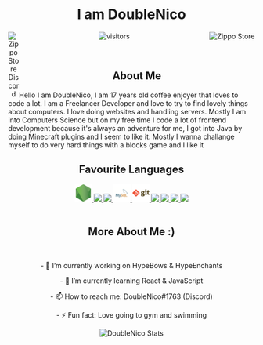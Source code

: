 <h1 align="center"> I am DoubleNico </h1> 
<div align="center">
  <a href="https://discord.com/invite/j5Fb3jj2Sq">
    <img align="left" alt="Zippo Store Discord" width="22px" src="https://raw.githubusercontent.com/peterthehan/peterthehan/master/assets/discord.svg" />
  </a>  
  <a href="https://www.youtube.com/watch?v=dQw4w9WgXcQ">
    <img align="right" alt="Zippo Store " src="https://img.shields.io/badge/-ZippoStore-blue" />
  </a> 
  
  ![visitors](https://visitor-badge.glitch.me/badge?page_id=DoubleNico.DoubleNico) 
</div>
<br />
 <h2 align="center"> About Me </h2>
  Hello I am DoubleNico, I am 17 years old coffee enjoyer that loves to code a lot. I am a Freelancer Developer and love to try to find lovely things about computers. I love doing websites and handling servers. Mostly I am into Computers Science but on my free time I code a lot of frontend development because it's always an adventure for me, I got into Java by doing Minecraft plugins and I seem to like it. Mostly I wanna challange myself to do very hard things with a blocks game and I like it
  
  <h2 align="center"> Favourite Languages </h3>
<div align="center">
  <a href="https://www.youtube.com/watch?v=dQw4w9WgXcQ">
  <code><img height="35" src="https://raw.githubusercontent.com/github/explore/80688e429a7d4ef2fca1e82350fe8e3517d3494d/topics/nodejs/nodejs.png"></code>
  <code><img height="35" src="https://github.com/abranhe/programming-languages-logos/blob/master/src/cpp/cpp_48x48.png?raw=true"></code>
  <code><img height="35" src="https://github.com/abranhe/programming-languages-logos/blob/master/src/python/python_48x48.png?raw=true"></code>
  <code><img height="35" src="https://raw.githubusercontent.com/github/explore/80688e429a7d4ef2fca1e82350fe8e3517d3494d/topics/mysql/mysql.png"></code>  
  <code><img height="35" src="https://raw.githubusercontent.com/github/explore/80688e429a7d4ef2fca1e82350fe8e3517d3494d/topics/git/git.png"></code>  
  <code><img height="35" src="https://raw.githubusercontent.com/abranhe/programming-languages-logos/30a0ecf99188be99a3c75a00efb5be61eca9c382/src/java/java_48x48.png"></code>
  <code><img height="35" src="https://github.com/abranhe/programming-languages-logos/blob/30a0ecf99188be99a3c75a00efb5be61eca9c382/src/csharp/csharp_32x32.png?raw=true"></code>   <code><img height="35" src="https://github.com/abranhe/programming-languages-logos/blob/30a0ecf99188be99a3c75a00efb5be61eca9c382/src/html/html_48x48.png?raw=true"></code>
  <code><img height="35" src="https://github.com/abranhe/programming-languages-logos/blob/master/src/css/css_48x48.png?raw=true"></code>  
  </a>
</div>
 
<br />  
<h2 align="center"> More About Me :) </h2>
<br />
<div align="center">
  <p>- 🔭 I’m currently working on HypeBows & HypeEnchants
  <p>- 🌱 I’m currently learning React & JavaScript
  <p>- 📫 How to reach me: DoubleNico#1763 (Discord)
  <p>- ⚡ Fun fact: Love going to gym and swimming
  <p> <img src="https://github-readme-stats.vercel.app/api?username=DoubleNico&show_icons=true&theme=gotham" alt="DoubleNico Stats" />
</div>

